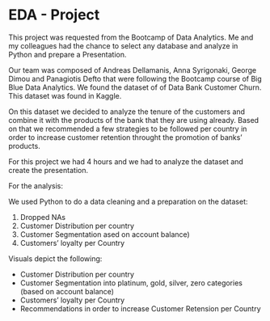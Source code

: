 # EDA - Project
This project was requested from the Bootcamp of Data Analytics. Me and my colleagues had the chance to select any database and analyze in Python and prepare a Presentation.

Our team was composed of Andreas Dellamanis, Anna Syrigonaki, George Dimou and Panagiotis Defto that were following the Bootcamp course of Big Blue Data Analytics. We found the dataset of of Data Bank Customer Churn. This dataset was found in Kaggle. 

On this dataset we decided to analyze the tenure of the customers and combine it with the products of the bank that they are using already. Based on that we recommended a few strategies to be followed per country in order to increase customer retention throught the promotion of banks’ products. 

For this project we had 4 hours and we had to analyze the dataset and create the presentation. 

For the analysis: 

We used Python to do a data cleaning and a preparation on the dataset:
1) Dropped NAs
2) Customer Distribution per country 
3) Customer Segmentation ased on account balance)
4) Customers’ loyalty per Country

Visuals depict the following:
- Customer Distribution per country 
- Customer Segmentation into platinum, gold, silver, zero categories (based on account balance)
- Customers’ loyalty per Country
- Recommendations in order to increase Customer Retension per Country
